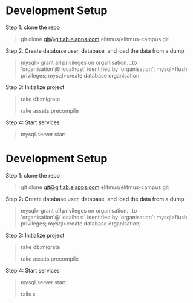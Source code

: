 # **Development Setup**

Step 1: clone the repo

> git clone git@gitlab.elapps.com:elitmus/elitmus-campus.git

Step 2: Create database user, database, and load the data from a dump

> mysql> grant all privileges on organisation. _to 'organisation'@'localhost' identified by 'organisation';
> mysql>flush privileges;
> mysql>create database organisation;

Step 3: Initialize project

> rake db:migrate
>
> rake assets:precompile

Step 4: Start services

> mysql.server start
# **Development Setup**

Step 1: clone the repo

> git clone git@gitlab.elapps.com:elitmus/elitmus-campus.git

Step 2: Create database user, database, and load the data from a dump

> mysql> grant all privileges on organisation. _to 'organisation'@'localhost' identified by 'organisation';
> mysql>flush privileges;
> mysql>create database organisation;

Step 3: Initialize project

> rake db:migrate
>
> rake assets:precompile

Step 4: Start services

> mysql.server start
>
> rails s